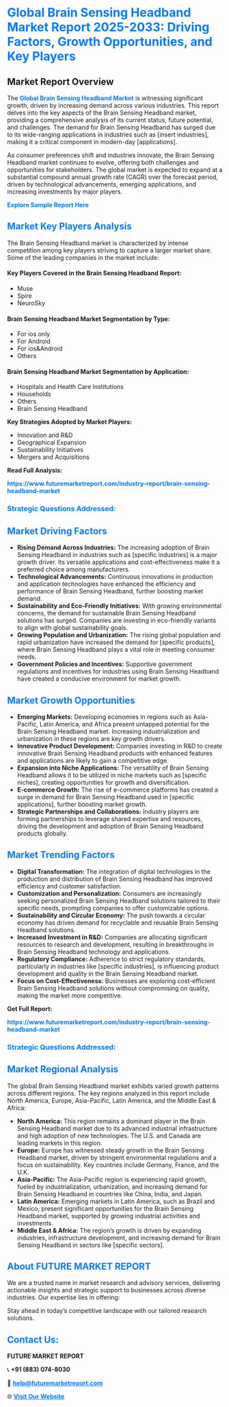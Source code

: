 <h1 style="color: #007BFF;">Global Brain Sensing Headband Market Report 2025-2033: Driving Factors, Growth Opportunities, and Key Players</h1>

<section id="overview">
<h2>Market Report Overview</h2>
<p>The <a href="https://www.futuremarketreport.com/industry-report/brain-sensing-headband-market" style="color: #007BFF; text-decoration: none;"><strong>Global Brain Sensing Headband Market</strong></a> is witnessing significant growth, driven by increasing demand across various industries. This report delves into the key aspects of the Brain Sensing Headband market, providing a comprehensive analysis of its current status, future potential, and challenges. The demand for Brain Sensing Headband has surged due to its wide-ranging applications in industries such as [insert industries], making it a critical component in modern-day [applications].</p>
<p>As consumer preferences shift and industries innovate, the Brain Sensing Headband market continues to evolve, offering both challenges and opportunities for stakeholders. The global market is expected to expand at a substantial compound annual growth rate (CAGR) over the forecast period, driven by technological advancements, emerging applications, and increasing investments by major players.</p>
</section>

<section id="overview">
<p><a href="https://www.futuremarketreport.com/request-sample/reportId=112656" style="color: #007BFF; text-decoration: none;"><strong>Explore Sample Report Here</strong></a></p>
</section>

<section id="key-players">
<h2 style="color: #007BFF;">Market Key Players Analysis</h2>
<p>The Brain Sensing Headband market is characterized by intense competition among key players striving to capture a larger market share. Some of the leading companies in the market include:</p>
<h4>Key Players Covered in the Brain Sensing Headband Report:</h4>
<ul><li>Muse</li><li>Spire</li><li>NeuroSky</li></ul>
<h4>Brain Sensing Headband Market Segmentation by Type:</h4>
<ul><li>For ios only</li><li>For Android</li><li>For ios&amp;Android</li><li>Others</li></ul>

<h4>Brain Sensing Headband Market Segmentation by Application:</h4>
<ul><li>Hospitals and Health Care Institutions</li><li>Households</li><li>Others</li><li>Brain Sensing Headband</li></ul>
<p><strong>Key Strategies Adopted by Market Players:</strong></p>
<ul>
<li>Innovation and R&D</li>
<li>Geographical Expansion</li>
<li>Sustainability Initiatives</li>
<li>Mergers and Acquisitions</li>
</ul>
</section>

<section>
<p><strong>Read Full Analysis: </strong></p><a href="https://www.futuremarketreport.com/industry-report/brain-sensing-headband-market" style="color: #007BFF; text-decoration: none;"><strong>https://www.futuremarketreport.com/industry-report/brain-sensing-headband-market</strong></a>
<h3 style="color: #007BFF;">Strategic Questions Addressed:</h3>
</section>

<section id="driving-factors">
<h2 style="color: #007BFF;">Market Driving Factors</h2>
<ul>
<li><strong>Rising Demand Across Industries:</strong> The increasing adoption of Brain Sensing Headband in industries such as [specific industries] is a major growth driver. Its versatile applications and cost-effectiveness make it a preferred choice among manufacturers.</li>
<li><strong>Technological Advancements:</strong> Continuous innovations in production and application technologies have enhanced the efficiency and performance of Brain Sensing Headband, further boosting market demand.</li>
<li><strong>Sustainability and Eco-Friendly Initiatives:</strong> With growing environmental concerns, the demand for sustainable Brain Sensing Headband solutions has surged. Companies are investing in eco-friendly variants to align with global sustainability goals.</li>
<li><strong>Growing Population and Urbanization:</strong> The rising global population and rapid urbanization have increased the demand for [specific products], where Brain Sensing Headband plays a vital role in meeting consumer needs.</li>
<li><strong>Government Policies and Incentives:</strong> Supportive government regulations and incentives for industries using Brain Sensing Headband have created a conducive environment for market growth.</li>
</ul>
</section>

<section id="growth-opportunities">
<h2 style="color: #007BFF;">Market Growth Opportunities</h2>
<ul>
<li><strong>Emerging Markets:</strong> Developing economies in regions such as Asia-Pacific, Latin America, and Africa present untapped potential for the Brain Sensing Headband market. Increasing industrialization and urbanization in these regions are key growth drivers.</li>
<li><strong>Innovative Product Development:</strong> Companies investing in R&D to create innovative Brain Sensing Headband products with enhanced features and applications are likely to gain a competitive edge.</li>
<li><strong>Expansion into Niche Applications:</strong> The versatility of Brain Sensing Headband allows it to be utilized in niche markets such as [specific niches], creating opportunities for growth and diversification.</li>
<li><strong>E-commerce Growth:</strong> The rise of e-commerce platforms has created a surge in demand for Brain Sensing Headband used in [specific applications], further boosting market growth.</li>
<li><strong>Strategic Partnerships and Collaborations:</strong> Industry players are forming partnerships to leverage shared expertise and resources, driving the development and adoption of Brain Sensing Headband products globally.</li>
</ul>
</section>

<section id="trending-factors">
<h2 style="color: #007BFF;">Market Trending Factors</h2>
<ul>
<li><strong>Digital Transformation:</strong> The integration of digital technologies in the production and distribution of Brain Sensing Headband has improved efficiency and customer satisfaction.</li>
<li><strong>Customization and Personalization:</strong> Consumers are increasingly seeking personalized Brain Sensing Headband solutions tailored to their specific needs, prompting companies to offer customizable options.</li>
<li><strong>Sustainability and Circular Economy:</strong> The push towards a circular economy has driven demand for recyclable and reusable Brain Sensing Headband solutions.</li>
<li><strong>Increased Investment in R&D:</strong> Companies are allocating significant resources to research and development, resulting in breakthroughs in Brain Sensing Headband technology and applications.</li>
<li><strong>Regulatory Compliance:</strong> Adherence to strict regulatory standards, particularly in industries like [specific industries], is influencing product development and quality in the Brain Sensing Headband market.</li>
<li><strong>Focus on Cost-Effectiveness:</strong> Businesses are exploring cost-efficient Brain Sensing Headband solutions without compromising on quality, making the market more competitive.</li>
</ul>
</section>

<section>
<p><strong>Get Full Report: </strong></p><a href="https://www.futuremarketreport.com/industry-report/brain-sensing-headband-market" style="color: #007BFF; text-decoration: none;"><strong>https://www.futuremarketreport.com/industry-report/brain-sensing-headband-market</strong></a>
<h3 style="color: #007BFF;">Strategic Questions Addressed:</h3>
</section>


<section id="regional-analysis">
<h2 style="color: #007BFF;">Market Regional Analysis</h2>
<p>The global Brain Sensing Headband market exhibits varied growth patterns across different regions. The key regions analyzed in this report include North America, Europe, Asia-Pacific, Latin America, and the Middle East & Africa:</p>
<ul>
<li><strong>North America:</strong> This region remains a dominant player in the Brain Sensing Headband market due to its advanced industrial infrastructure and high adoption of new technologies. The U.S. and Canada are leading markets in this region.</li>
<li><strong>Europe:</strong> Europe has witnessed steady growth in the Brain Sensing Headband market, driven by stringent environmental regulations and a focus on sustainability. Key countries include Germany, France, and the U.K.</li>
<li><strong>Asia-Pacific:</strong> The Asia-Pacific region is experiencing rapid growth, fueled by industrialization, urbanization, and increasing demand for Brain Sensing Headband in countries like China, India, and Japan.</li>
<li><strong>Latin America:</strong> Emerging markets in Latin America, such as Brazil and Mexico, present significant opportunities for the Brain Sensing Headband market, supported by growing industrial activities and investments.</li>
<li><strong>Middle East & Africa:</strong> The region’s growth is driven by expanding industries, infrastructure development, and increasing demand for Brain Sensing Headband in sectors like [specific sectors].</li>
</ul>
</section>

<footer>
<h2 style="color: #007BFF;">About FUTURE MARKET REPORT</h2>
<p>We are a trusted name in market research and advisory services, delivering actionable insights and strategic support to businesses across diverse industries. Our expertise lies in offering:</p>

<p>Stay ahead in today’s competitive landscape with our tailored research solutions.</p>

<h2 style="color: #007BFF;">Contact Us:</h2>
<p><strong>FUTURE MARKET REPORT</strong></p>
<p>📞 <strong>+91 (883) 074-8030</strong></p>
<p>📧 <strong><a href="mailto:help@futuremarketreport.com" style="color: #007BFF;">help@futuremarketreport.com</a></strong></p>
<p>🌐 <strong><a href="https://www.futuremarketreport.com/" style="color: #007BFF;">Visit Our Website</a></strong></p>
</footer>